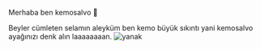 Merhaba ben kemosalvo 👋

Beyler cümleten selamın aleyküm ben kemo büyük sıkıntı yani kemosalvo ayağınızı denk alın laaaaaaaan. ![yanak](https://user-images.githubusercontent.com/111445987/185175729-a56e1896-4281-497a-af54-f266b15e5432.JPG)
